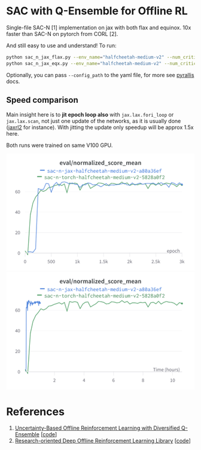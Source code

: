 # SAC with Q-Ensemble for Offline RL

Single-file SAC-N [1] implementation on jax with both flax and equinox. 10x faster than SAC-N on pytorch from CORL [2]. 

And still easy to use and understand! To run:

```bash
python sac_n_jax_flax.py --env_name="halfcheetah-medium-v2" --num_critics=10 --batch_size=256
python sac_n_jax_eqx.py --env_name="halfcheetah-medium-v2" --num_critics=10 --batch_size=256

```
Optionally, you can pass `--config_path` to the yaml file, for more see [pyrallis](https://github.com/eladrich/pyrallis) docs.

## Speed comparison
Main insight here is to **jit epoch loop also** with `jax.lax.fori_loop` or `jax.lax.scan`, not just one update of the networks, as it is usually done ([jaxrl2](https://github.com/ikostrikov/jaxrl2/blob/main/examples/train_offline.py) for instance). With jitting the update only speedup will be approx 1.5x here.

Both runs were trained on same V100 GPU.

![return_epochs](images/score_epochs.png)
![return_time](images/score_wall_time.png)



# References

1. [Uncertainty-Based Offline Reinforcement Learning with Diversified Q-Ensemble](https://arxiv.org/abs/2110.01548) [[code](https://github.com/snu-mllab/EDAC)]
2. [Research-oriented Deep Offline Reinforcement Learning Library](https://arxiv.org/abs/2210.07105) [[code](https://github.com/tinkoff-ai/CORL)]
